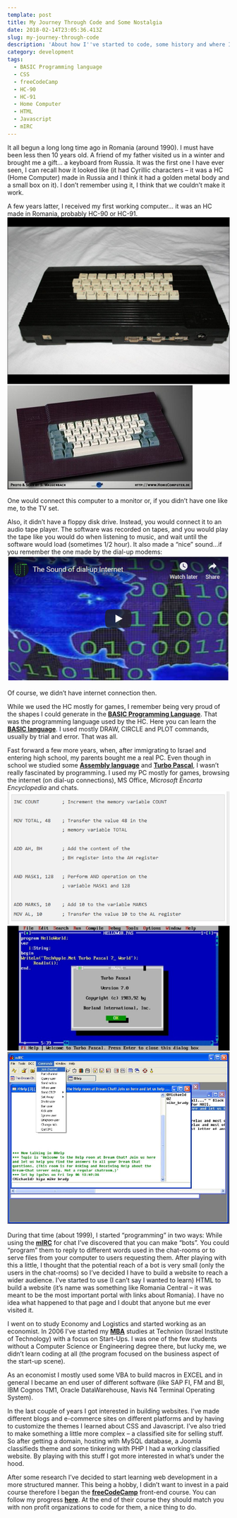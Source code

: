 ```yaml
---
template: post
title: My Journey Through Code and Some Nostalgia
date: 2018-02-14T23:05:36.413Z
slug: my-journey-through-code
description: 'About how I''ve started to code, some history and where I''m now.'
category: development
tags:
  - BASIC Programming language
  - CSS
  - freeCodeCamp
  - HC-90
  - HC-91
  - Home Computer
  - HTML
  - Javascript
  - mIRC
---
```

It all begun a long long time ago in Romania (around 1990). I must have been less then 10 years old. A friend of my father visited us in a winter and brought me a gift… a keyboard from Russia. It was the first one I have ever seen, I can recall how it looked like (it had Cyrillic characters – it was a HC (Home Computer) made in Russia and I think it had a golden metal body and a small box on it). I don’t remember using it, I think that we couldn’t make it work.

A few years latter, I received my first working computer… it was an HC made in Romania, probably HC-90 or HC-91.
![HC-90](HC-90.jpg "HC-90 Home Computer made in Romania")
![HC-91](ICE-Felix_HC-91_Large-large.jpg "HC-91 Home Computer made in Romania")

One would connect this computer to a monitor or, if you didn’t have one like me, to the TV set.

Also, it didn’t have a floppy disk drive. Instead, you would connect it to an audio tape player. The software was recorded on tapes, and you would play the tape like you would do when listening to music, and wait until the software would load (sometimes 1/2 hour). It also made a “nice” sound…if you remember the one made by the dial-up modems:
[![The sound of the internet on dial-up modems](sound-of-internet-modem.PNG )](https://youtu.be/gsNaR6FRuO0 "The sound of the internet")

Of course, we didn’t have internet connection then.

While we used the HC mostly for games, I remember being very proud of the shapes I could generate in the **[BASIC Programming Language](https://en.wikipedia.org/wiki/Sinclair_BASIC)**. That was the programming language used by the HC. Here you can learn the **[BASIC language](http://www.worldofspectrum.org/ZXBasicManual/)**. I used mostly DRAW, CIRCLE and  PLOT commands, usually by trial and error. That was all.

Fast forward a few more years, when, after immigrating to Israel and entering high school, my parents bought me a real PC. Even though in school we studied some **[Assembly language](https://en.wikipedia.org/wiki/Assembly_language)** and **[Turbo Pascal](https://en.wikipedia.org/wiki/Turbo_Pascal)**, I wasn’t really fascinated by programming. I used my PC mostly for games, browsing the internet (on dial-up connections), MS Office, *Microsoft Encarta Encyclopedia* and chats.
![Assembly](assembly.png "Assembly")
![Turbo Pascal](turbo_pascal.jpg "Turbo Pascal")
![mIRC](mirc.jpg "mIRC Internet Relay Chat")

During that time (about 1999), I started “programming” in two ways: While using the **[mIRC](https://www.mirc.com/)** for chat I’ve discovered that you can make “bots”. You could “program” them to reply to different words used in the chat-rooms or to serve files from your computer to users requesting them. After playing with this a little, I thought that the potential reach of a bot is very small (only the users in the chat-rooms) so I’ve decided I have to build a website to reach a wider audience. I’ve started to use (I can’t say I wanted to learn) HTML to build a website (it’s name was something like Romania Central – it was meant to be the most important portal with links about Romania). I have no idea what happened to that page and I doubt that anyone but me ever visited it.

I went on to study Economy and Logistics and started working as an economist. In 2006 I’ve started my **[MBA](http://mba.technion.ac.il/)** studies at Technion (Israel Institute of Technology) with a focus on Start-Ups. I was one of the few students without a Computer Science or Engineering degree there, but lucky me, we didn’t learn coding at all (the program focused on the business aspect of the start-up scene).

As an economist I mostly used some VBA to build macros in EXCEL and in general I became an end user of different software (like SAP FI, FM and BI, IBM Cognos TM1, Oracle DataWarehouse, Navis N4 Terminal Operating System).

In the last couple of years I got interested in building websites. I’ve made different blogs and e-commerce sites on different platforms and by having to customize the themes I learned about CSS and Javascript. I’ve also tried to make something a little more complex – a classified site for selling stuff. So after getting a domain, hosting with MySQL database, a Joomla classifieds theme and some tinkering with PHP I had a working classified website. By playing with this stuff I got more interested in what’s under the hood.

After some research I’ve decided to start learning web development in a more structured manner. This being a hobby, I didn’t want to invest in a paid course therefore I began the **[freeCodeCamp](https://www.freecodecamp.org/)** front-end course. You can follow my progress **[here](https://www.freecodecamp.org/nei-v "My progress on FreeCodeCamp")**. At the end of their course they should match you with non profit organizations to code for them, a nice thing to do.



